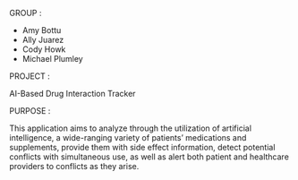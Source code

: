 GROUP :
- Amy Bottu
- Ally Juarez
- Cody Howk
- Michael Plumley


PROJECT :

AI-Based Drug Interaction Tracker



PURPOSE :

This application aims to analyze through the utilization of artificial intelligence, a wide-ranging variety of patients’ medications and supplements, provide them with side effect information, detect potential conflicts with simultaneous use, as well as alert both patient and healthcare providers to conflicts as they arise.
